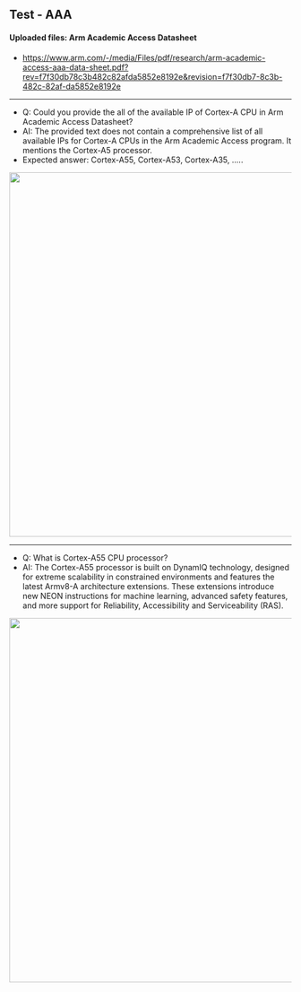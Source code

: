 ## Test - AAA

#### Uploaded files: Arm Academic Access Datasheet
  * https://www.arm.com/-/media/Files/pdf/research/arm-academic-access-aaa-data-sheet.pdf?rev=f7f30db78c3b482c82afda5852e8192e&revision=f7f30db7-8c3b-482c-82af-da5852e8192e

--- 
* Q: Could you provide the all of the available IP of Cortex-A CPU in Arm Academic Access Datasheet?
* AI: The provided text does not contain a comprehensive list of all available IPs for Cortex-A CPUs in the Arm Academic Access program. It mentions the Cortex-A5 processor.
* Expected answer: Cortex-A55, Cortex-A53, Cortex-A35, .....


<img src="https://github.com/user-attachments/assets/24f9162b-51fe-4754-bad8-f7fcd55d969f" width=650>
 
---
* Q: What is Cortex-A55 CPU processor?
* AI: The Cortex-A55 processor is built on DynamIQ technology, designed for extreme scalability in constrained environments and features the latest Armv8-A architecture extensions. These extensions introduce new NEON instructions for machine learning, advanced safety features, and more support for Reliability, Accessibility and Serviceability (RAS).

<img src="https://github.com/user-attachments/assets/d7872ead-24c1-4073-93e1-ff844f9d15f7" width=650>
